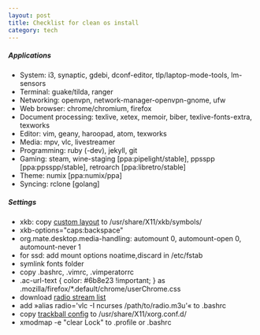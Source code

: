 ```yaml
---
layout: post
title: Checklist for clean os install
category: tech
---
```


##### Applications
- System: i3, synaptic, gdebi, dconf-editor, tlp/laptop-mode-tools, lm-sensors
- Terminal: guake/tilda, ranger
- Networking: openvpn, network-manager-openvpn-gnome, ufw
- Web browser: chrome/chromium, firefox
- Document processing: texlive, xetex, memoir, biber, texlive-fonts-extra, texworks
- Editor: vim, geany, haroopad, atom, texworks
- Media: mpv, vlc, livestreamer
- Programming: ruby (-dev), jekyll, git
- Gaming: steam, wine-staging [ppa:pipelight/stable], ppsspp [ppa:ppsspp/stable], retroarch [ppa:libretro/stable]
- Theme: numix [ppa:numix/ppa]
- Syncing: rclone [golang]

##### Settings
- xkb: copy [custom layout](http://bochen.dk/public/al) to /usr/share/X11/xkb/symbols/
- xkb-options="caps:backspace"
- org.mate.desktop.media-handling: automount 0, automount-open 0, automount-never 1
- for ssd: add mount options noatime,discard in /etc/fstab
- symlink fonts folder
- copy .bashrc, .vimrc, .vimperatorrc
- .ac-url-text { color: #6b8e23 !important; } as .mozilla/firefox/\*.default/chrome/userChrome.css
- download [radio stream list](http://bochen.dk/public/radio.m3u)
- add »alias radio='vlc -I ncurses /path/to/radio.m3u'« to .bashrc
- copy [trackball config](http://bochen.dk/public/trackball) to /usr/share/X11/xorg.conf.d/
- xmodmap -e "clear Lock" to .profile or .bashrc
